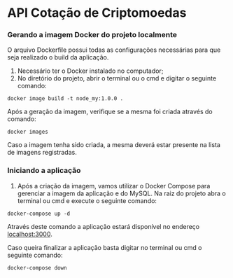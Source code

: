 # API Cotação de Criptomoedas


### Gerando a imagem Docker do projeto localmente
O arquivo Dockerfile possui todas as configurações necessárias para que seja realizado o build da aplicação.


1. Necessário ter o Docker instalado no computador;
2. No diretório do projeto, abrir o terminal ou o cmd e digitar o seguinte comando:

```
docker image build -t node_my:1.0.0 .
```

Após a geração da imagem, verifique se a mesma foi criada através do comando:
```
docker images
```

Caso a imagem tenha sido criada, a mesma deverá estar presente na lista de imagens registradas.


### Iniciando a aplicação

1. Após a criação da imagem, vamos utilizar o Docker Compose para gerenciar a imagem da aplicação e do MySQL. Na raiz do projeto abra o terminal ou cmd e execute o seguinte comando:
```
docker-compose up -d
```

Através deste comando a aplicação estará disponível no endereço [localhost:3000](localhost:3000).


Caso queira finalizar a aplicação basta digitar no terminal ou cmd o seguinte comando:
```
docker-compose down
```
